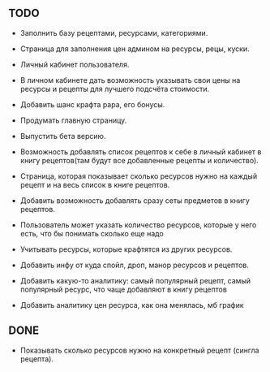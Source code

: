 ## TODO

- Заполнить базу рецептами, ресурсами, категориями.

- Страница для заполнения цен админом на ресурсы, рецы, куски.

- Личный кабинет пользователя.

- В личном кабинете дать возможность указывать свои цены на ресурсы и рецепты для лучшего подсчёта стоимости.

- Добавить шанс крафта рара, его бонусы.

- Продумать главную страницу.

- Выпустить бета версию.

- Возможность добавлять список рецептов к себе в личный кабинет в книгу рецептов(там будут все добавленные рецепты и
  количество).

- Страница, которая показывает сколько ресурсов нужно на каждый рецепт и на весь список в книге рецептов.

- Добавить возможность добавлять сразу сеты предметов в книгу рецептов.

- Пользователь может указать количество ресурсов, которые у него есть, что бы понимать сколько еще надо

- Учитывать ресурсы, которые крафтятся из других ресурсов.

- Добавить инфу от куда спойл, дроп, манор ресурсов и рецептов.

- Добавить какую-то аналитику: самый популярный рецепт, самый популярный ресурс, что чаще добавляют в книгу рецептов

- Добавить аналитику цен ресурса, как она менялась, мб график

## DONE

- Показывать сколько ресурсов нужно на конкретный рецепт (сингла рецепта).

